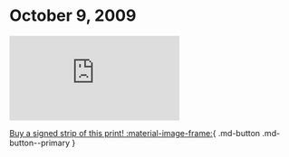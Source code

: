 # October 9, 2009

![](https://www.achewood.com/comic.php?date=10092009)

[Buy a signed strip of this print! :material-image-frame:](https://achewood-holiday-pop-up.myshopify.com/products/strip#10092009){ .md-button .md-button--primary }
